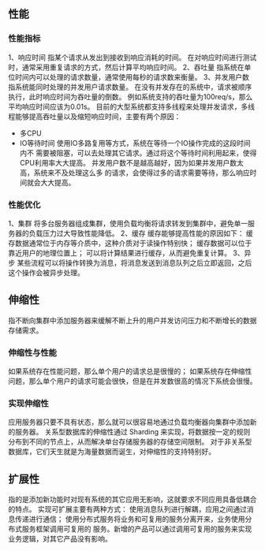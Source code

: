## 性能
   ### 性能指标
   1、响应时间
   指某个请求从发出到接收到响应消耗的时间。
   在对响应时间进行测试时，通常采用重复请求的方式，然后计算平均响应时间。
   2、吞吐量
   指系统在单位时间内可以处理的请求数量，通常使用每秒的请求数来衡量。
   3、并发用户数
   指系统能同时处理的并发用户请求数量。
   在没有并发存在的系统中，请求被顺序执行，此时响应时间为吞吐量的倒数。
   例如系统支持的吞吐量为100req/s，那么平均响应时间应该为0.01s。
   目前的大型系统都支持多线程来处理并发请求，多线程能够提高吞吐量以及缩短响应时间，主要有两个原因：
   * 多CPU
   * IO等待时间
   使用IO多路复用等方式，系统在等待一个IO操作完成的这段时间内不
   需要被阻塞，可以去处理其它请求。通过将这个等待时间利用起来，使得CPU利用率大大提高。
   并发用户数不是越高越好，因为如果并发用户数太高，系统来不及处理这么多
   的请求，会使得过多的请求需要等待，那么响应时间就会大大提高。
   
   ### 性能优化
   1、集群
   将多台服务器组成集群，使用负载均衡将请求转发到集群中，避免单一服务器的负载压力过大导致性能降低。
   2、缓存
   缓存能够提高性能的原因如下：
   缓存数据通常位于内存等介质中，这种介质对于读操作特别快；
   缓存数据可以位于靠近用户的地理位置上；
   可以将计算结果进行缓存，从而避免重复计算。
   3、异步
   某些流程可以将操作转换为消息，将消息发送到消息队列之后立即返回，之后这个操作会被异步处理。
   
## 伸缩性
指不断向集群中添加服务器来缓解不断上升的用户并发访问压力和不断增长的数据存储需求。

   ### 伸缩性与性能
   如果系统存在性能问题，那么单个用户的请求总是很慢的；
   如果系统存在伸缩性问题，那么单个用户的请求可能会很快，但是在并发数很高的情况下系统会很慢。
   
   ### 实现伸缩性
   应用服务器只要不具有状态，那么就可以很容易地通过负载均衡器向集群中添加新的服务器。
   关系型数据库的伸缩性通过 Sharding 来实现，将数据按一定的规则分布到不同的节点上，从而解决单台存储服务器的存储空间限制。
   对于非关系型数据库，它们天生就是为海量数据而诞生，对伸缩性的支持特别好。
   
## 扩展性
指的是添加新功能时对现有系统的其它应用无影响，这就要求不同应用具备低耦合的特点。
实现可扩展主要有两种方式：
使用消息队列进行解耦，应用之间通过消息传递进行通信；
使用分布式服务将业务和可复用的服务分离开来，业务使用分布式服务框架调用可复用的
服务。新增的产品可以通过调用可复用的服务来实现业务逻辑，对其它产品没有影响。